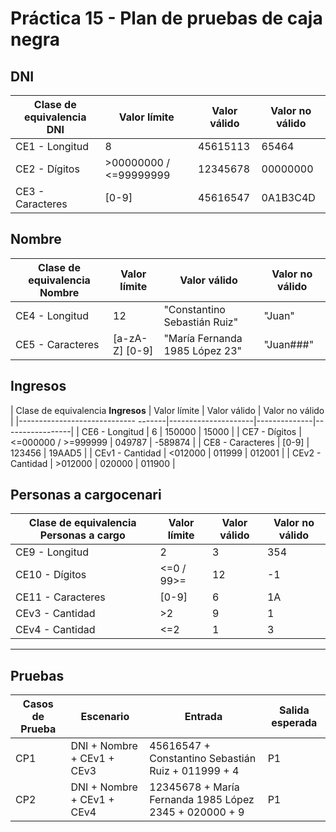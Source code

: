 # Práctica 15 - Plan de pruebas de caja negra

## DNI

| Clase de equivalencia **DNI** | Valor límite           | Valor válido | Valor no válido |
|-------------------------------|------------------------|--------------|-----------------|
| CE1 - Longitud                | 8                      | 45615113     | 65464           |
| CE2 - Dígitos                 | >00000000 / <=99999999 | 12345678     | 00000000        |
| CE3 - Caracteres              | [0-9]                  | 45616547     | 0A1B3C4D        |

## Nombre

| Clase de equivalencia **Nombre** | Valor límite   | Valor válido                     | Valor no válido |
|----------------------------------|----------------|----------------------------------|-----------------|
| CE4 - Longitud                   | 12             | "Constantino Sebastián Ruiz"     | "Juan"          |
| CE5 - Caracteres                 | [a-zA-Z] [0-9] | "María Fernanda 1985 López 23"   | "Juan###"       |

## Ingresos

| Clase de equivalencia **Ingresos** | Valor límite        | Valor válido | Valor no válido |
|-----------------------------           -------|---------------------|--------------|-----------------|
| CE6 - Longitud                     | 6                   | 150000       | 15000           |
| CE7 - Dígitos                      | <=000000 / >=999999 | 049787       | -589874         |
| CE8 - Caracteres                   | [0-9]               | 123456       | 19AAD5          |
| CEv1 - Cantidad                    | <012000             | 011999       | 012001          |
| CEv2 - Cantidad                    | >012000             | 020000       | 011900          |

## Personas a cargocenari

| Clase de equivalencia **Personas a cargo** | Valor límite | Valor válido | Valor no válido |
|--------------------------------------------|--------------|--------------|-----------------|
| CE9 - Longitud                             | 2            | 3            | 354             |
| CE10 - Dígitos                             | <=0 / 99>=   | 12           | -1              |
| CE11 - Caracteres                          | [0-9]        | 6            | 1A              |
| CEv3 - Cantidad                            | >2           | 9            | 1               |
| CEv4 - Cantidad                            | <=2          | 1            | 3               |

---

## Pruebas

| Casos de Prueba | Escenario                  | Entrada                                            | Salida esperada |
|-----------------|----------------------------|----------------------------------------------------|-----------------|
| CP1             | DNI + Nombre + CEv1 + CEv3 | 45616547 + Constantino Sebastián Ruiz + 011999 + 4 | P1              |
| CP2             | DNI + Nombre + CEv1 + CEv4 | 12345678 + María Fernanda 1985 López 2345 + 020000 + 9 | P1          |
